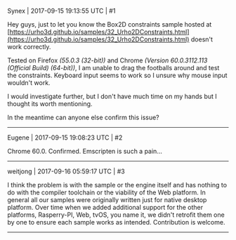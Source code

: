 Synex | 2017-09-15 19:13:55 UTC | #1

Hey guys, just to let you know the Box2D constraints sample hosted at [https://urho3d.github.io/samples/32_Urho2DConstraints.html](https://urho3d.github.io/samples/32_Urho2DConstraints.html) doesn't work correctly.

Tested on Firefox *(55.0.3 (32-bit))* and Chrome *(Version 60.0.3112.113 (Official Build) (64-bit))*, I am unable to drag the footballs around and test the constraints. Keyboard input seems to work so I unsure why mouse input wouldn't work. 

I would investigate further, but I don't have much time on my hands but I thought its worth mentioning.

In the meantime can anyone else confirm this issue?

-------------------------

Eugene | 2017-09-15 19:08:23 UTC | #2

Chrome 60.0. Confirmed. Emscripten is such a pain...

-------------------------

weitjong | 2017-09-16 05:59:17 UTC | #3

I think the problem is with the sample or the engine itself and has nothing to do with the compiler toolchain or the viability of the Web platform. In general all our samples were originally written just for native desktop platform. Over time when we added additional support for the other platforms, Rasperry-PI, Web, tvOS, you name it, we didn't retrofit them one by one to ensure each sample works as intended. Contribution is welcome.

-------------------------

